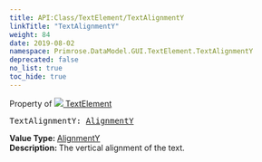 ```yaml
---
title: API:Class/TextElement/TextAlignmentY
linkTitle: "TextAlignmentY"
weight: 84
date: 2019-08-02
namespace: Primrose.DataModel.GUI.TextElement.TextAlignmentY
deprecated: false
no_list: true
toc_hide: true
---
```

Property of <a href="/docs/api-reference/Class/TextElement"><img src="/icons/silk/default.png"/>&nbsp;TextElement</a>
<pre class="method-declaration">
TextAlignmentY: <a class="type" href="/docs/api-reference/Enum/AlignmentY">AlignmentY</a></pre>
<b>Value Type: </b>
<a class="type" href="/docs/api-reference/Enum/AlignmentY">AlignmentY</a>
<br/>
<b>Description: </b>
The vertical alignment of the text.

